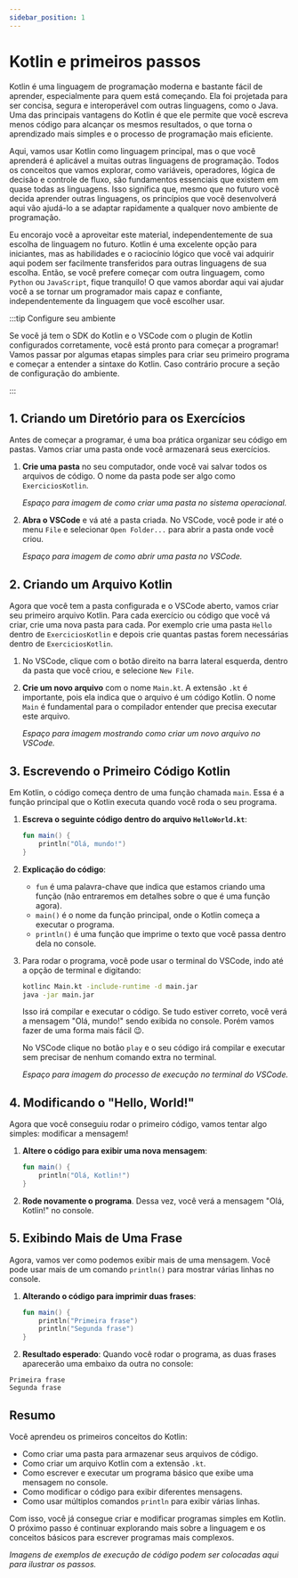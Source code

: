 ```yaml
---
sidebar_position: 1
---
```


# Kotlin e primeiros passos

Kotlin é uma linguagem de programação moderna e bastante fácil de aprender, especialmente para quem está começando. Ela foi projetada para ser concisa, segura e interoperável com outras linguagens, como o Java. Uma das principais vantagens do Kotlin é que ele permite que você escreva menos código para alcançar os mesmos resultados, o que torna o aprendizado mais simples e o processo de programação mais eficiente.

Aqui, vamos usar Kotlin como linguagem principal, mas o que você aprenderá é aplicável a muitas outras linguagens de programação. Todos os conceitos que vamos explorar, como variáveis, operadores, lógica de decisão e controle de fluxo, são fundamentos essenciais que existem em quase todas as linguagens. Isso significa que, mesmo que no futuro você decida aprender outras linguagens, os princípios que você desenvolverá aqui vão ajudá-lo a se adaptar rapidamente a qualquer novo ambiente de programação.

Eu encorajo você a aproveitar este material, independentemente de sua escolha de linguagem no futuro. Kotlin é uma excelente opção para iniciantes, mas as habilidades e o raciocínio lógico que você vai adquirir aqui podem ser facilmente transferidos para outras linguagens de sua escolha. Então, se você prefere começar com outra linguagem, como `Python` ou `JavaScript`, fique tranquilo! O que vamos abordar aqui vai ajudar você a se tornar um programador mais capaz e confiante, independentemente da linguagem que você escolher usar.

:::tip Configure seu ambiente

Se você já tem o SDK do Kotlin e o VSCode com o plugin de Kotlin configurados corretamente, você está pronto para começar a programar! Vamos passar por algumas etapas simples para criar seu primeiro programa e começar a entender a sintaxe do Kotlin. Caso contrário procure a seção de configuração do ambiente.

:::

## 1. Criando um Diretório para os Exercícios

Antes de começar a programar, é uma boa prática organizar seu código em pastas. Vamos criar uma pasta onde você armazenará seus exercícios.

1. **Crie uma pasta** no seu computador, onde você vai salvar todos os arquivos de código. O nome da pasta pode ser algo como `ExerciciosKotlin`.
   
   _Espaço para imagem de como criar uma pasta no sistema operacional._

2. **Abra o VSCode** e vá até a pasta criada. No VSCode, você pode ir até o menu `File` e selecionar `Open Folder...` para abrir a pasta onde você criou.

   _Espaço para imagem de como abrir uma pasta no VSCode._

## 2. Criando um Arquivo Kotlin

Agora que você tem a pasta configurada e o VSCode aberto, vamos criar seu primeiro arquivo Kotlin. Para cada exercício ou código que você vá criar, crie uma nova pasta para cada. Por exemplo crie uma pasta `Hello` dentro de `ExerciciosKotlin` e depois crie quantas pastas forem necessárias dentro de `ExerciciosKotlin`.

1. No VSCode, clique com o botão direito na barra lateral esquerda, dentro da pasta que você criou, e selecione `New File`.

2. **Crie um novo arquivo** com o nome `Main.kt`. A extensão `.kt` é importante, pois ela indica que o arquivo é um código Kotlin. O nome `Main` é fundamental para o compilador entender que precisa executar este arquivo.

   _Espaço para imagem mostrando como criar um novo arquivo no VSCode._

## 3. Escrevendo o Primeiro Código Kotlin

Em Kotlin, o código começa dentro de uma função chamada `main`. Essa é a função principal que o Kotlin executa quando você roda o seu programa.

1. **Escreva o seguinte código dentro do arquivo `HelloWorld.kt`**:

   ```kotlin
   fun main() {
       println("Olá, mundo!")
   }
   ```

2. **Explicação do código**:
   - `fun` é uma palavra-chave que indica que estamos criando uma função (não entraremos em detalhes sobre o que é uma função agora).
   - `main()` é o nome da função principal, onde o Kotlin começa a executar o programa.
   - `println()` é uma função que imprime o texto que você passa dentro dela no console.

3. Para rodar o programa, você pode usar o terminal do VSCode, indo até a opção de terminal e digitando:

   ```bash
   kotlinc Main.kt -include-runtime -d main.jar
   java -jar main.jar
   ```

   Isso irá compilar e executar o código. Se tudo estiver correto, você verá a mensagem "Olá, mundo!" sendo exibida no console. Porém vamos fazer de uma forma mais fácil 😉.

   No VSCode clique no botão `play` e o seu código irá compilar e executar sem precisar de nenhum comando extra  no terminal.

   _Espaço para imagem do processo de execução no terminal do VSCode._

## 4. Modificando o "Hello, World!"

Agora que você conseguiu rodar o primeiro código, vamos tentar algo simples: modificar a mensagem!

1. **Altere o código para exibir uma nova mensagem**:

   ```kotlin
   fun main() {
       println("Olá, Kotlin!")
   }
   ```

2. **Rode novamente o programa**. Dessa vez, você verá a mensagem "Olá, Kotlin!" no console.

## 5. Exibindo Mais de Uma Frase

Agora, vamos ver como podemos exibir mais de uma mensagem. Você pode usar mais de um comando `println()` para mostrar várias linhas no console.

1. **Alterando o código para imprimir duas frases**:

   ```kotlin
   fun main() {
       println("Primeira frase")
       println("Segunda frase")
   }
   ```

2. **Resultado esperado**: Quando você rodar o programa, as duas frases aparecerão uma embaixo da outra no console:

```plaintext
Primeira frase
Segunda frase
```

## Resumo

Você aprendeu os primeiros conceitos do Kotlin:
- Como criar uma pasta para armazenar seus arquivos de código.
- Como criar um arquivo Kotlin com a extensão `.kt`.
- Como escrever e executar um programa básico que exibe uma mensagem no console.
- Como modificar o código para exibir diferentes mensagens.
- Como usar múltiplos comandos `println` para exibir várias linhas.

Com isso, você já consegue criar e modificar programas simples em Kotlin. O próximo passo é continuar explorando mais sobre a linguagem e os conceitos básicos para escrever programas mais complexos.

_Imagens de exemplos de execução de código podem ser colocadas aqui para ilustrar os passos._
